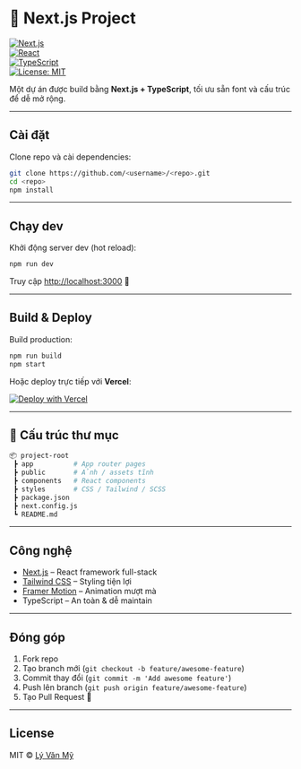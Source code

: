 # 🚀 Next.js Project

[![Next.js](https://img.shields.io/badge/Next.js-15-black?logo=next.js)](https://nextjs.org/)  
[![React](https://img.shields.io/badge/React-18-blue?logo=react)](https://react.dev/)  
[![TypeScript](https://img.shields.io/badge/TypeScript-5-blue?logo=typescript)](https://www.typescriptlang.org/)  
[![License: MIT](https://img.shields.io/badge/License-MIT-green.svg)](./LICENSE)

Một dự án được build bằng **Next.js + TypeScript**, tối ưu sẵn font và cấu trúc để dễ mở rộng.

---

## Cài đặt

Clone repo và cài dependencies:

```bash
git clone https://github.com/<username>/<repo>.git
cd <repo>
npm install
```

---

## Chạy dev

Khởi động server dev (hot reload):

```bash
npm run dev
```

Truy cập [http://localhost:3000](http://localhost:3000) 🚀

---

## Build & Deploy

Build production:

```bash
npm run build
npm start
```

Hoặc deploy trực tiếp với **Vercel**:

[![Deploy with Vercel](https://vercel.com/button)](https://vercel.com/new)

---

## 📂 Cấu trúc thư mục

```bash
📦 project-root
 ┣ app          # App router pages
 ┣ public       # Ảnh / assets tĩnh
 ┣ components   # React components
 ┣ styles       # CSS / Tailwind / SCSS
 ┣ package.json
 ┣ next.config.js
 ┗ README.md
```

---

## Công nghệ

- [Next.js](https://nextjs.org) – React framework full-stack  
- [Tailwind CSS](https://tailwindcss.com) – Styling tiện lợi  
- [Framer Motion](https://www.framer.com/motion/) – Animation mượt mà  
- TypeScript – An toàn & dễ maintain  

---

## Đóng góp

1. Fork repo  
2. Tạo branch mới (`git checkout -b feature/awesome-feature`)  
3. Commit thay đổi (`git commit -m 'Add awesome feature'`)  
4. Push lên branch (`git push origin feature/awesome-feature`)  
5. Tạo Pull Request 🚀  

---

## License

MIT © [Lý Văn Mỹ](https://github.com/<lunarist2406>)
